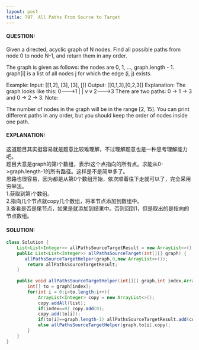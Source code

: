 ```yaml
---
layout: post
title: 797. All Paths From Source to Target
---
```

#### QUESTION:
Given a directed, acyclic graph of N nodes.  Find all possible paths from node 0 to node N-1, and return them in any order.

The graph is given as follows:  the nodes are 0, 1, ..., graph.length - 1.  graph[i] is a list of all nodes j for which the edge (i, j) exists.

Example:
Input: [[1,2], [3], [3], []] 
Output: [[0,1,3],[0,2,3]] 
Explanation: The graph looks like this:
0--->1
|    |
v    v
2--->3
There are two paths: 0 -> 1 -> 3 and 0 -> 2 -> 3.
Note:

The number of nodes in the graph will be in the range [2, 15].
You can print different paths in any order, but you should keep the order of nodes inside one path.
#### EXPLANATION:

这道题目其实挺容易就是题意比较难理解，不过理解题意也是一种思考理解能力吧。  
题目大意是graph的第i个数组，表示i这个点指向的所有点。求能从0->graph.length-1的所有路径。这样是不是简单多了。  
思路也很容易，因为都是从第0个数组开始，依次顺着往下走就可以了，完全采用穷举法。  
1.获取到第i个数组。  
2.指向几个节点就copy几个数组，将本节点添加到数组中。  
3.查看是否是尾节点，如果是就添加到结果中。否则回到1，但是取出的是指向的节点数组。  

#### SOLUTION:
```java
class Solution {
    List<List<Integer>> allPathsSourceTargetResult = new ArrayList<>();
    public List<List<Integer>> allPathsSourceTarget(int[][] graph) {
       allPathsSourceTargetHelper(graph,0,new ArrayList<>());
        return allPathsSourceTargetResult; 
    }
    
    public void allPathsSourceTargetHelper(int[][] graph,int index,ArrayList<Integer> list){
        int[] to = graph[index];
        for(int i = 0;i<to.length;i++){
            ArrayList<Integer> copy = new ArrayList<>();
            copy.addAll(list);
            if(index==0) copy.add(0);
            copy.add(to[i]);
            if(to[i]==graph.length-1) allPathsSourceTargetResult.add(copy);
            else allPathsSourceTargetHelper(graph,to[i],copy);
        }
    }
}
```
